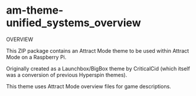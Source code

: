# am-theme-unified_systems_overview

OVERVIEW

This ZIP package contains an Attract Mode theme to be used within Attract Mode on a Raspberry Pi.

Originally created as a Launchbox/BigBox theme by CriticalCid (which itself was a conversion of previous Hyperspin themes).

This theme uses Attract Mode overview files for game descriptions.